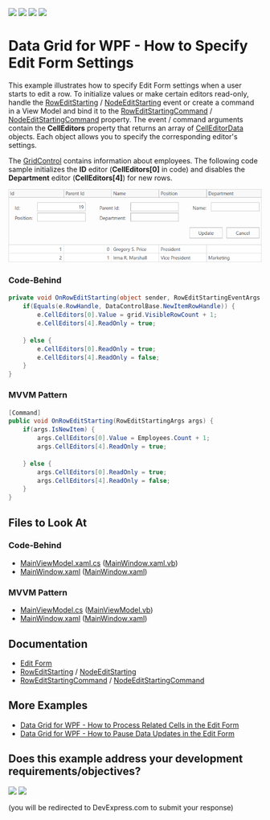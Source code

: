 <!-- default badges list -->
![](https://img.shields.io/endpoint?url=https://codecentral.devexpress.com/api/v1/VersionRange/398989306/24.2.1%2B)
[![](https://img.shields.io/badge/Open_in_DevExpress_Support_Center-FF7200?style=flat-square&logo=DevExpress&logoColor=white)](https://supportcenter.devexpress.com/ticket/details/T1035063)
[![](https://img.shields.io/badge/📖_How_to_use_DevExpress_Examples-e9f6fc?style=flat-square)](https://docs.devexpress.com/GeneralInformation/403183)
[![](https://img.shields.io/badge/💬_Leave_Feedback-feecdd?style=flat-square)](#does-this-example-address-your-development-requirementsobjectives)
<!-- default badges end -->
# Data Grid for WPF - How to Specify Edit Form Settings

This example illustrates how to specify Edit Form settings when a user starts to edit a row. To initialize values or make certain editors read-only, handle the [RowEditStarting](https://docs.devexpress.com/WPF/DevExpress.Xpf.Grid.TableView.RowEditStarting) / [NodeEditStarting](https://docs.devexpress.com/WPF/DevExpress.Xpf.Grid.TreeListView.NodeEditStarting) event or create a command in a View Model and bind it to the [RowEditStartingCommand](https://docs.devexpress.com/WPF/DevExpress.Xpf.Grid.TableView.RowEditStartingCommand) / [NodeEditStartingCommand](https://docs.devexpress.com/WPF/DevExpress.Xpf.Grid.TreeListView.NodeEditStarting) property. The event / command arguments contain the **CellEditors** property that returns an array of [CellEditorData](https://docs.devexpress.com/CoreLibraries/DevExpress.Mvvm.CellEditorData) objects. Each object allows you to specify the corresponding editor's settings.

The [GridControl](https://docs.devexpress.com/WPF/DevExpress.Xpf.Grid.GridControl) contains information about employees. The following code sample initializes the **ID** editor (**CellEditors[0]** in code) and disables the **Department** editor (**CellEditors[4]**) for new rows. 

![](/21-2-roweditstarting-example.png)
### Code-Behind

```cs
private void OnRowEditStarting(object sender, RowEditStartingEventArgs e) {
    if(Equals(e.RowHandle, DataControlBase.NewItemRowHandle)) {
        e.CellEditors[0].Value = grid.VisibleRowCount + 1;
        e.CellEditors[4].ReadOnly = true;

    } else {
        e.CellEditors[0].ReadOnly = true;
        e.CellEditors[4].ReadOnly = false;
    }
}
```

### MVVM Pattern
```csharp
[Command]
public void OnRowEditStarting(RowEditStartingArgs args) {
    if(args.IsNewItem) {
        args.CellEditors[0].Value = Employees.Count + 1;
        args.CellEditors[4].ReadOnly = true;

    } else {
        args.CellEditors[0].ReadOnly = true;
        args.CellEditors[4].ReadOnly = false;
    }
}
```

<!-- default file list -->

## Files to Look At

### Code-Behind
- [MainViewModel.xaml.cs](./CS/DefineEditFormSettings_CodeBehind/MainWindow.xaml.cs#L48-L57) ([MainWindow.xaml.vb](./VB/DefineEditFormSettings_CodeBehind/MainWindow.xaml.vb#L91-L99))
- [MainWindow.xaml](./CS/DefineEditFormSettings_CodeBehind/MainWindow.xaml#L13) ([MainWindow.xaml](./VB/DefineEditFormSettings_CodeBehind/MainWindow.xaml#L13))

### MVVM Pattern
- [MainViewModel.cs](./CS/DefineEditFormSettings_MVVM/MainViewModel.cs#L23-L33) ([MainViewModel.vb](./VB/DefineEditFormSettings_MVVM/MainViewModel.vb#L81-L90))
- [MainWindow.xaml](./CS/DefineEditFormSettings_MVVM/MainWindow.xaml#L17) ([MainWindow.xaml](./VB/DefineEditFormSettings_MVVM/MainWindow.xaml#L17))

<!-- default file list end -->

## Documentation

- [Edit Form](https://docs.devexpress.com/WPF/403491/controls-and-libraries/data-grid/data-editing-and-validation/modify-cell-values/edit-form)
- [RowEditStarting](https://docs.devexpress.com/WPF/DevExpress.Xpf.Grid.TableView.RowEditStarting) / [NodeEditStarting](https://docs.devexpress.com/WPF/DevExpress.Xpf.Grid.TreeListView.NodeEditStarting)
- [RowEditStartingCommand](https://docs.devexpress.com/WPF/DevExpress.Xpf.Grid.TableView.RowEditStartingCommand) / [NodeEditStartingCommand](https://docs.devexpress.com/WPF/DevExpress.Xpf.Grid.TreeListView.NodeEditStarting)

## More Examples
- [Data Grid for WPF - How to Process Related Cells in the Edit Form](https://github.com/DevExpress-Examples/wpf-data-grid-edit-form-related-cells)
- [Data Grid for WPF - How to Pause Data Updates in the Edit Form](https://github.com/DevExpress-Examples/wpf-data-grid-edit-form-pause-updates)
<!-- feedback -->
## Does this example address your development requirements/objectives?

[<img src="https://www.devexpress.com/support/examples/i/yes-button.svg"/>](https://www.devexpress.com/support/examples/survey.xml?utm_source=github&utm_campaign=wpf-data-grid-specify-edit-form-settings&~~~was_helpful=yes) [<img src="https://www.devexpress.com/support/examples/i/no-button.svg"/>](https://www.devexpress.com/support/examples/survey.xml?utm_source=github&utm_campaign=wpf-data-grid-specify-edit-form-settings&~~~was_helpful=no)

(you will be redirected to DevExpress.com to submit your response)
<!-- feedback end -->

